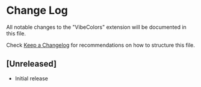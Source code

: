 # Change Log

All notable changes to the "VibeColors" extension will be documented in this file.

Check [Keep a Changelog](http://keepachangelog.com/) for recommendations on how to structure this file.

## [Unreleased]

- Initial release
